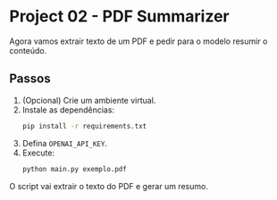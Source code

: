 # Project 02 - PDF Summarizer

Agora vamos extrair texto de um PDF e pedir para o modelo resumir o conteúdo.

## Passos

1. (Opcional) Crie um ambiente virtual.
2. Instale as dependências:
   ```bash
   pip install -r requirements.txt
   ```
3. Defina `OPENAI_API_KEY`.
4. Execute:
   ```bash
   python main.py exemplo.pdf
   ```

O script vai extrair o texto do PDF e gerar um resumo.
